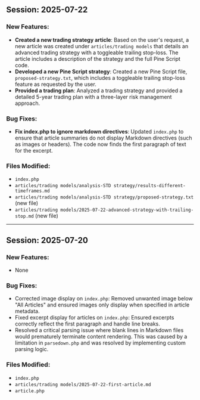 ## Session: 2025-07-22

### New Features:
- **Created a new trading strategy article**: Based on the user's request, a new article was created under `articles/trading models` that details an advanced trading strategy with a toggleable trailing stop-loss. The article includes a description of the strategy and the full Pine Script code.
- **Developed a new Pine Script strategy**: Created a new Pine Script file, `proposed-strategy.txt`, which includes a toggleable trailing stop-loss feature as requested by the user.
- **Provided a trading plan**: Analyzed a trading strategy and provided a detailed 5-year trading plan with a three-layer risk management approach.

### Bug Fixes:
- **Fix index.php to ignore markdown directives**: Updated `index.php` to ensure that article summaries do not display Markdown directives (such as images or headers). The code now finds the first paragraph of text for the excerpt.

### Files Modified:
- `index.php`
- `articles/trading models/analysis-STD strategy/results-different-timeframes.md`
- `articles/trading models/analysis-STD strategy/proposed-strategy.txt` (new file)
- `articles/trading models/2025-07-22-advanced-strategy-with-trailing-stop.md` (new file)

---

## Session: 2025-07-20

### New Features:
- None

### Bug Fixes:
- Corrected image display on `index.php`: Removed unwanted image below "All Articles" and ensured images only display when specified in article metadata.
- Fixed excerpt display for articles on `index.php`: Ensured excerpts correctly reflect the first paragraph and handle line breaks.
- Resolved a critical parsing issue where blank lines in Markdown files would prematurely terminate content rendering. This was caused by a limitation in `parsedown.php` and was resolved by implementing custom parsing logic.

### Files Modified:
- `index.php`
- `articles/trading models/2025-07-22-first-article.md`
- `article.php`